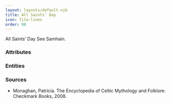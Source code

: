 ```yaml
---
layout: layouts/default.njk
title: All Saints’ Day
icon: file-lines
order: 98
---
```

All Saints’ Day See Samhain.

### Attributes


### Entities


### Sources

- Monaghan, Patricia. The Encyclopedia of Celtic Mythology and Folklore. Checkmark Books, 2008.

